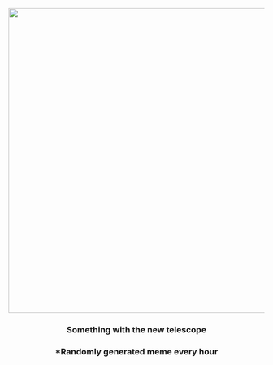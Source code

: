 <p align="center">
        <img src="https://i.redd.it/d94e5n3p0lb91.jpg" width="600" height="600">
        </p>
        <h3 align="center">Something with the new telescope</h3>
        <h3 align="center">*Randomly generated meme every hour</h3>
    